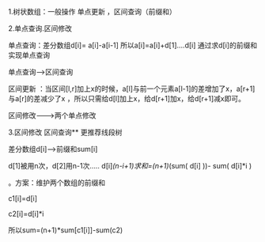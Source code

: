 1.树状数组：一般操作 单点更新   ，区间查询（前缀和）

2.单点查询.区间修改

单点查询：差分数组d[i]= a[i]-a[i-1]     所以a[i]=a[i]+d[1]….d[i] 通过求d[i]的前缀和实现单点查询    

单点查询——>区间查询

区间更新 ：当区间[l,r]加上x的时候，a[l]与前一个元素a[l-1]的差增加了x，a[r+1]与a[r]的差减少了x   ，所以只需给d[l]加上x，给d[r+1]加x，给d[r+1]减x即可。

区间修改–——>两个单点修改

3.区间修改 区间查询**   更推荐线段树

差分数组d[i]——>前缀和sum[i]

d[1]被用n次，d[2]用n-1次…..   d[i]*(n-i+1)求和=(n+1)*(sum( d[i]  ))- sum(  d[i]*i   )         

。方案：维护两个数组的前缀和

c1[i]=d[i]

c2[i]=d[i]*i

所以sum=(n+1)*sum[c1[i]]-sum(c2)